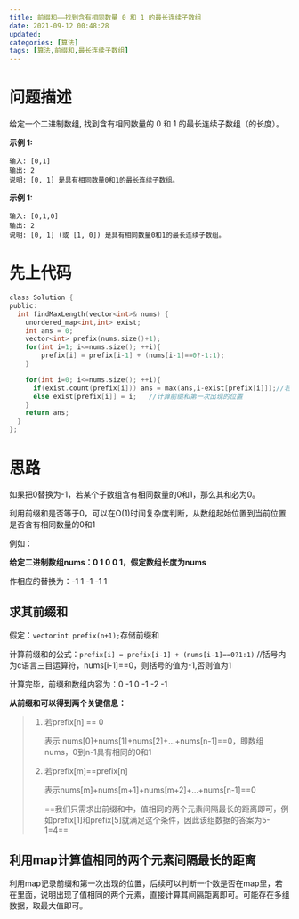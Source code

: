 ```yaml
---
title: 前缀和——找到含有相同数量 0 和 1 的最长连续子数组
date: 2021-09-12 00:48:28
updated:
categories: [算法]
tags: [算法,前缀和,最长连续子数组]
---
```

# 问题描述

给定一个二进制数组, 找到含有相同数量的 0 和 1 的最长连续子数组（的长度）。

**示例 1:**

```shell
输入: [0,1]
输出: 2
说明: [0, 1] 是具有相同数量0和1的最长连续子数组。
```
<!-- more -->
**示例 1:**

```shell
输入: [0,1,0]
输出: 2
说明: [0, 1] (或 [1, 0]) 是具有相同数量0和1的最长连续子数组。
```

# 先上代码

```c
class Solution {
public:
  int findMaxLength(vector<int>& nums) {
    unordered_map<int,int> exist;    
    int ans = 0;
    vector<int> prefix(nums.size()+1);
    for(int i=1; i<=nums.size(); ++i){
    	prefix[i] = prefix[i-1] + (nums[i-1]==0?-1:1);
    }

    for(int i=0; i<=nums.size(); ++i){
      if(exist.count(prefix[i])) ans = max(ans,i-exist[prefix[i]]);//若再次出现时，可直接计算出间隔距离，可能出现多组数据，取最大值即可
      else exist[prefix[i]] = i;   //计算前缀和第一次出现的位置
    }
    return ans;
  }
};
```



# 思路

如果把0替换为-1，若某个子数组含有相同数量的0和1，那么其和必为0。

利用前缀和是否等于0，可以在O(1)时间复杂度判断，从数组起始位置到当前位置是否含有相同数量的0和1

例如：

**给定二进制数组nums：0 1 0 0 1，假定数组长度为nums**

作相应的替换为：-1 1 -1 -1 1

## 求其前缀和

假定：`vectorint prefix(n+1);`存储前缀和

计算前缀和的公式：`prefix[i] = prefix[i-1] + (nums[i-1]==0?1:1)`   //括号内为c语言三目运算符，nums[i-1]==0，则括号的值为-1,否则值为1

计算完毕，前缀和数组内容为：0 -1 0 -1 -2 -1

**从前缀和可以得到两个关键信息：**

> 1. 若prefix[n] == 0
>
>    表示 nums[0]+nums[1]+nums[2]+...+nums[n-1]==0，即数组nums，0到n-1具有相同的0和1
>
> 2. 若prefix[m]==prefix[n]
>
>    表示nums[m]+nums[m+1]+nums[m+2]+...+nums[n-1]==0
>
>    ==我们只需求出前缀和中，值相同的两个元素间隔最长的距离即可，例如prefix[1]和prefix[5]就满足这个条件，因此该组数据的答案为5-1=4==



## 利用map计算值相同的两个元素间隔最长的距离

利用map记录前缀和第一次出现的位置，后续可以判断一个数是否在map里，若在里面，说明出现了值相同的两个元素，直接计算其间隔距离即可。可能存在多组数据，取最大值即可。